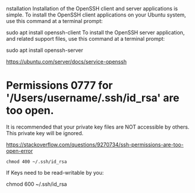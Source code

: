 
nstallation
Installation of the OpenSSH client and server applications is simple. To install the OpenSSH client applications on your Ubuntu system, use this command at a terminal prompt:

sudo apt install openssh-client
To install the OpenSSH server application, and related support files, use this command at a terminal prompt:

sudo apt install openssh-server


https://ubuntu.com/server/docs/service-openssh


# Permissions 0777 for '/Users/username/.ssh/id_rsa' are too open.
It is recommended that your private key files are NOT accessible by others.
This private key will be ignored.

https://stackoverflow.com/questions/9270734/ssh-permissions-are-too-open-error

```
chmod 400 ~/.ssh/id_rsa
```

If Keys need to be read-writable by you:

chmod 600 ~/.ssh/id_rsa